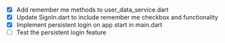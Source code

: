 - [x] Add remember me methods to user_data_service.dart
- [x] Update SignIn.dart to include remember me checkbox and functionality
- [x] Implement persistent login on app start in main.dart
- [ ] Test the persistent login feature
